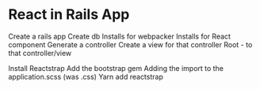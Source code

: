 # React in Rails App

Create a rails app
Create db
Installs for webpacker
Installs for React component
Generate a controller
Create a view for that controller
Root - to that controller/view


Install Reactstrap
Add the bootstrap gem
Adding the import to the application.scss (was .css)
Yarn add reactstrap
